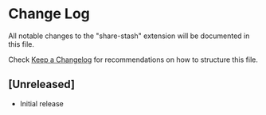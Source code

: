 # Change Log

All notable changes to the "share-stash" extension will be documented in this file.

Check [Keep a Changelog](http://keepachangelog.com/) for recommendations on how to structure this file.

## [Unreleased]

- Initial release
